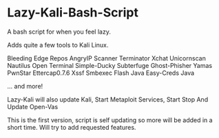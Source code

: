 Lazy-Kali-Bash-Script
=====================

A bash script for when you feel lazy.

Adds quite a few tools to Kali Linux.

Bleeding Edge Repos
AngryIP Scanner
Terminator
Xchat
Unicornscan
Nautilus Open Terminal
Simple-Ducky
Subterfuge
Ghost-Phisher
Yamas
PwnStar
Ettercap0.7.6
Xssf
Smbexec
Flash
Java
Easy-Creds
Java

... and more!

Lazy-Kali will also update Kali, Start Metaploit Services, Start Stop And Update Open-Vas

This is the first version, script is self updating so more will be added in a short time. Will try to add requested features.
